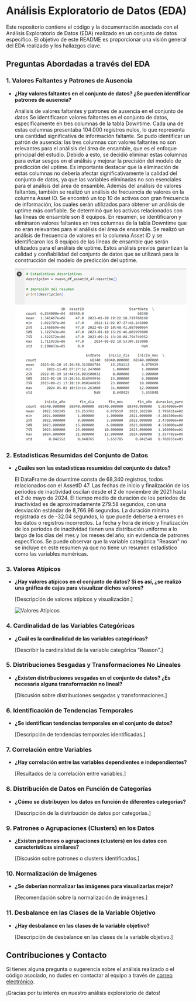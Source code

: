 # Análisis Exploratorio de Datos (EDA)

Este repositorio contiene el código y la documentación asociada con el Análisis Exploratorio de Datos (EDA) realizado en un conjunto de datos específico. El objetivo de este README es proporcionar una visión general del EDA realizado y los hallazgos clave.

## Preguntas Abordadas a través del EDA

### 1. Valores Faltantes y Patrones de Ausencia

- **¿Hay valores faltantes en el conjunto de datos? ¿Se pueden identificar patrones de ausencia?**
  
  Análisis de valores faltantes y patrones de ausencia en el conjunto de datos
Se identificaron valores faltantes en el conjunto de datos, específicamente en tres columnas de la tabla Downtime. Cada una de estas columnas presentaba 104.000 registros nulos, lo que representa una cantidad significativa de información faltante.
Se pudo identificar un patrón de ausencia: las tres columnas con valores faltantes no son relevantes para el análisis del área de ensamble, que es el enfoque principal del estudio. Debido a esto, se decidió eliminar estas columnas para evitar sesgos en el análisis y mejorar la precisión del modelo de predicción del uptime.
Es importante destacar que la eliminación de estas columnas no debería afectar significativamente la calidad del conjunto de datos, ya que las variables eliminadas no son esenciales para el análisis del área de ensamble.
Además del análisis de valores faltantes, también se realizó un análisis de frecuencia de valores en la columna Asset ID. Se encontró un top 10 de activos con gran frecuencia de información, los cuales serán utilizados para obtener un análisis de uptime más confiable. Se determinó que los activos relacionados con las líneas de ensamble son 8 equipos.
En resumen, se identificaron y eliminaron valores faltantes en tres columnas de la tabla Downtime que no eran relevantes para el análisis del área de ensamble. Se realizó un análisis de frecuencia de valores en la columna Asset ID y se identificaron los 8 equipos de las líneas de ensamble que serán utilizados para el análisis de uptime.
Estos análisis previos garantizan la calidad y confiabilidad del conjunto de datos que se utilizará para la construcción del modelo de predicción del uptime.

  ![Patrones de Ausencia](https://github.com/JulioQuintanaGarcia/ProyectoIntegradorE30/blob/main/images/DSta.png)

### 2. Estadísticas Resumidas del Conjunto de Datos

- **¿Cuáles son las estadísticas resumidas del conjunto de datos?**
  
  El DataFrame de downtime consta de 68,340 registros, todos relacionados con el AssetID 47. Las fechas de inicio y finalización de los periodos de inactividad oscilan desde el 2 de noviembre de 2021 hasta el 2 de mayo de 2024.
El tiempo medio de duración de los periodos de inactividad es de aproximadamente 279.58 segundos, con una desviación estándar de 8,766.96 segundos. La duración mínima registrada es de -32.04 segundos, lo que puede deberse a errores en los datos o registros incorrectos.
La fecha y hora de inicio y finalización de los periodos de inactividad tienen una distribución uniforme a lo largo de los días del mes y los meses del año, sin evidencia de patrones específicos.
Se puede observar que la variable categórica "Reason" no se incluye en este resumen ya que no tiene un resumen estadístico como las variables numéricas.


### 3. Valores Atípicos

- **¿Hay valores atípicos en el conjunto de datos? Si es así, ¿se realizó una gráfica de cajas para visualizar dichos valores?**
  
  [Descripción de valores atípicos y visualización.]

  ![Valores Atípicos](ruta/a/imagen.png)

### 4. Cardinalidad de las Variables Categóricas

- **¿Cuál es la cardinalidad de las variables categóricas?**
  
  [Describir la cardinalidad de la variable categórica "Reason".]

### 5. Distribuciones Sesgadas y Transformaciones No Lineales

- **¿Existen distribuciones sesgadas en el conjunto de datos? ¿Es necesaria alguna transformación no lineal?**
  
  [Discusión sobre distribuciones sesgadas y transformaciones.]

### 6. Identificación de Tendencias Temporales

- **¿Se identifican tendencias temporales en el conjunto de datos?**
  
  [Descripción de tendencias temporales identificadas.]

### 7. Correlación entre Variables

- **¿Hay correlación entre las variables dependientes e independientes?**
  
  [Resultados de la correlación entre variables.]

### 8. Distribución de Datos en Función de Categorías

- **¿Cómo se distribuyen los datos en función de diferentes categorías?**
  
  [Descripción de la distribución de datos por categorías.]

### 9. Patrones o Agrupaciones (Clusters) en los Datos

- **¿Existen patrones o agrupaciones (clusters) en los datos con características similares?**
  
  [Discusión sobre patrones o clusters identificados.]

### 10. Normalización de Imágenes

- **¿Se deberían normalizar las imágenes para visualizarlas mejor?**
  
  [Recomendación sobre la normalización de imágenes.]

### 11. Desbalance en las Clases de la Variable Objetivo

- **¿Hay desbalance en las clases de la variable objetivo?**
  
  [Descripción de desbalance en las clases de la variable objetivo.]

## Contribuciones y Contacto

Si tienes alguna pregunta o sugerencia sobre el análisis realizado o el código asociado, no dudes en contactar al equipo a través de [correo electrónico](mailto:ejemplo@correo.com).

¡Gracias por tu interés en nuestro análisis exploratorio de datos!
